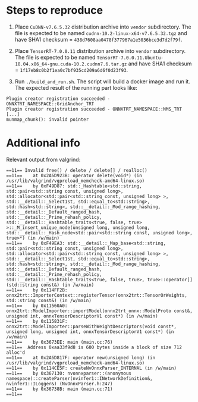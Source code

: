 Steps to reproduce
===

1. Place `CuDNN-v7.6.5.32` distribution archive into `vendor` subdirectory.
The file is expected to be named `cudnn-10.2-linux-x64-v7.6.5.32.tgz` and
have SHA1 checksum = `438d7608aa0478f377967a1e5036bce3d7d2f79f`.

2. Place `TensorRT-7.0.0.11` distribution archive into `vendor` subdirectory.
The file is expected to be named `TensorRT-7.0.0.11.Ubuntu-18.04.x86_64-gnu.cuda-10.2.cudnn7.6.tar.gz`
and have SHA1 checksum = `1f17eb8c0b2f1ea0c7bf935cd209a6d6f0d23f93`.

3. Run `./build_and_run.sh`. The script will build a docker image and run it.
The expected result of the running part looks like:

```
Plugin creator registration succeeded - ONNXTRT_NAMESPACE::GridAnchor_TRT
Plugin creator registration succeeded - ONNXTRT_NAMESPACE::NMS_TRT
[...]
munmap_chunk(): invalid pointer
```

Additional info
===

Relevant output from valgrind:

```
==11== Invalid free() / delete / delete[] / realloc()
==11==    at 0x2A6D923B: operator delete(void*) (in /usr/lib/valgrind/vgpreload_memcheck-amd64-linux.so)
==11==    by 0xF49D87: std::_Hashtable<std::string, std::pair<std::string const, unsigned long>, std::allocator<std::pair<std::string const, unsigned long> >, std::__detail::_Select1st, std::equal_to<std::string>, std::hash<std::string>, std::__detail::_Mod_range_hashing, std::__detail::_Default_ranged_hash, std::__detail::_Prime_rehash_policy, std::__detail::_Hashtable_traits<true, false, true> >::_M_insert_unique_node(unsigned long, unsigned long, std::__detail::_Hash_node<std::pair<std::string const, unsigned long>, true>*) (in /w/main)
==11==    by 0xF49EA3: std::__detail::_Map_base<std::string, std::pair<std::string const, unsigned long>, std::allocator<std::pair<std::string const, unsigned long> >, std::__detail::_Select1st, std::equal_to<std::string>, std::hash<std::string>, std::__detail::_Mod_range_hashing, std::__detail::_Default_ranged_hash, std::__detail::_Prime_rehash_policy, std::__detail::_Hashtable_traits<true, false, true>, true>::operator[](std::string const&) (in /w/main)
==11==    by 0x114FF2B: onnx2trt::ImporterContext::registerTensor(onnx2trt::TensorOrWeights, std::string const&) (in /w/main)
==11==    by 0x11560A0: onnx2trt::ModelImporter::importModel(onnx2trt_onnx::ModelProto const&, unsigned int, onnxTensorDescriptorV1 const*) (in /w/main)
==11==    by 0x115831F: onnx2trt::ModelImporter::parseWithWeightDescriptors(void const*, unsigned long, unsigned int, onnxTensorDescriptorV1 const*) (in /w/main)
==11==    by 0x3673EE: main (main.cc:76)
==11==  Address 0xaa33f9d8 is 600 bytes inside a block of size 712 alloc'd
==11==    at 0x2A6D817F: operator new(unsigned long) (in /usr/lib/valgrind/vgpreload_memcheck-amd64-linux.so)
==11==    by 0x114CE5F: createNvOnnxParser_INTERNAL (in /w/main)
==11==    by 0x367130: nvonnxparser::(anonymous namespace)::createParser(nvinfer1::INetworkDefinition&, nvinfer1::ILogger&) (NvOnnxParser.h:247)
==11==    by 0x36738B: main (main.cc:71)
==11==
```
